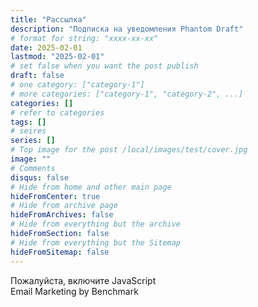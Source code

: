 ```yaml
---
title: "Рассылка"
description: "Подписка на уведомления Phantom Draft"
# format for string: "xxxx-xx-xx"
date: 2025-02-01
lastmod: "2025-02-01"
# set false when you want the post publish
draft: false
# one category: ["category-1"]
# more categories: ["category-1", "category-2", ...]
categories: []
# refer to categories
tags: []
# seires
series: []
# Top image for the post /local/images/test/cover.jpg
image: ""
# Comments
disqus: false
# Hide from home and other main page
hideFromCenter: true
# Hide from archive page
hideFromArchives: false
# Hide from everything but the archive
hideFromSection: false
# Hide from everything but the Sitemap
hideFromSitemap: false
---
```

<!-- BEGIN: Benchmark Email Signup Form Code -->
<script type="text/javascript" id="lbscript1764846" src="https://lb.benchmarkemail.com//code/lbformnew.js?mFcQnoBFKMQgc2%252BfKvs%252BcBcwvUXpuXVDFUCgJ7%252BHUw16pEP3L%252FZhNQ%253D%253D"></script>
<noscript>
	<p>Пожалуйста, включите JavaScript <br /> Email Marketing by Benchmark</p>
</noscript>
<!-- END: Benchmark Email Signup Form Code -->